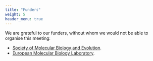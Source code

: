 ```yaml
---
title: "Funders"
weight: 5
header_menu: true
---
```

We are grateful to our funders, without whom we would not be able to organise this meeting:

- [Society of Molecular Biology and Evolution](https://smbe.org).
- [European Molecular Biology Laboratory](https://www.embl.org/about/info/infection-biology/).